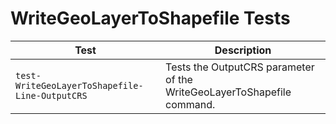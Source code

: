 # WriteGeoLayerToShapefile Tests

|Test|Description|
|----|-----|
|`test-WriteGeoLayerToShapefile-Line-OutputCRS`|Tests the OutputCRS parameter of the WriteGeoLayerToShapefile command.|